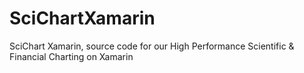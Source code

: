 # SciChartXamarin
SciChart Xamarin, source code for our High Performance Scientific &amp; Financial Charting on Xamarin
